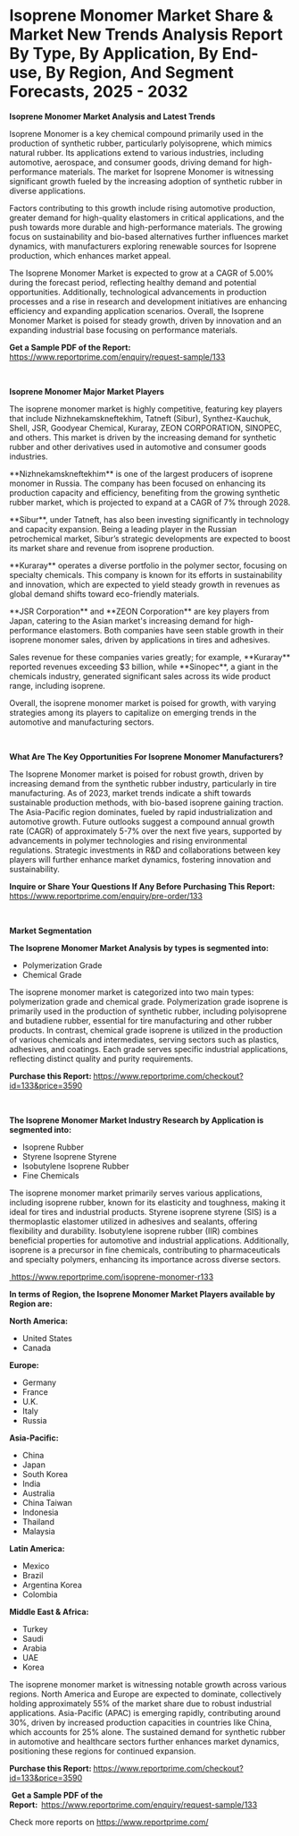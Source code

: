 <p><h1>Isoprene Monomer Market Share & Market New Trends Analysis Report By Type, By Application, By End-use, By Region, And Segment Forecasts, 2025 - 2032</h1></p><p><strong>Isoprene Monomer Market Analysis and Latest Trends</strong></p>
<p><p>Isoprene Monomer is a key chemical compound primarily used in the production of synthetic rubber, particularly polyisoprene, which mimics natural rubber. Its applications extend to various industries, including automotive, aerospace, and consumer goods, driving demand for high-performance materials. The market for Isoprene Monomer is witnessing significant growth fueled by the increasing adoption of synthetic rubber in diverse applications. </p><p>Factors contributing to this growth include rising automotive production, greater demand for high-quality elastomers in critical applications, and the push towards more durable and high-performance materials. The growing focus on sustainability and bio-based alternatives further influences market dynamics, with manufacturers exploring renewable sources for Isoprene production, which enhances market appeal. </p><p>The Isoprene Monomer Market is expected to grow at a CAGR of 5.00% during the forecast period, reflecting healthy demand and potential opportunities. Additionally, technological advancements in production processes and a rise in research and development initiatives are enhancing efficiency and expanding application scenarios. Overall, the Isoprene Monomer Market is poised for steady growth, driven by innovation and an expanding industrial base focusing on performance materials.</p></p>
<p><strong>Get a Sample PDF of the Report:&nbsp;</strong> <a href="https://www.reportprime.com/enquiry/request-sample/133?utm_campaign=2276&utm_medium=2&utm_source=Github&utm_content=ia&utm_term=18032025&utm_id=isoprene-monomer">https://www.reportprime.com/enquiry/request-sample/133</a></p>
<p>&nbsp;</p>
<p><strong>Isoprene Monomer Major Market Players</strong></p>
<p><p>The isoprene monomer market is highly competitive, featuring key players that include Nizhnekamskneftekhim, Tatneft (Sibur), Synthez-Kauchuk, Shell, JSR, Goodyear Chemical, Kuraray, ZEON CORPORATION, SINOPEC, and others. This market is driven by the increasing demand for synthetic rubber and other derivatives used in automotive and consumer goods industries.</p><p>**Nizhnekamskneftekhim** is one of the largest producers of isoprene monomer in Russia. The company has been focused on enhancing its production capacity and efficiency, benefiting from the growing synthetic rubber market, which is projected to expand at a CAGR of 7% through 2028.</p><p>**Sibur**, under Tatneft, has also been investing significantly in technology and capacity expansion. Being a leading player in the Russian petrochemical market, Sibur’s strategic developments are expected to boost its market share and revenue from isoprene production.</p><p>**Kuraray** operates a diverse portfolio in the polymer sector, focusing on specialty chemicals. This company is known for its efforts in sustainability and innovation, which are expected to yield steady growth in revenues as global demand shifts toward eco-friendly materials.</p><p>**JSR Corporation** and **ZEON Corporation** are key players from Japan, catering to the Asian market's increasing demand for high-performance elastomers. Both companies have seen stable growth in their isoprene monomer sales, driven by applications in tires and adhesives.</p><p>Sales revenue for these companies varies greatly; for example, **Kuraray** reported revenues exceeding $3 billion, while **Sinopec**, a giant in the chemicals industry, generated significant sales across its wide product range, including isoprene.</p><p>Overall, the isoprene monomer market is poised for growth, with varying strategies among its players to capitalize on emerging trends in the automotive and manufacturing sectors.</p></p>
<p>&nbsp;</p>
<p><strong>What Are The Key Opportunities For Isoprene Monomer Manufacturers?</strong></p>
<p><p>The Isoprene Monomer market is poised for robust growth, driven by increasing demand from the synthetic rubber industry, particularly in tire manufacturing. As of 2023, market trends indicate a shift towards sustainable production methods, with bio-based isoprene gaining traction. The Asia-Pacific region dominates, fueled by rapid industrialization and automotive growth. Future outlooks suggest a compound annual growth rate (CAGR) of approximately 5-7% over the next five years, supported by advancements in polymer technologies and rising environmental regulations. Strategic investments in R&D and collaborations between key players will further enhance market dynamics, fostering innovation and sustainability.</p></p>
<p><strong>Inquire or Share Your Questions If Any Before Purchasing This Report:</strong> <a href="https://www.reportprime.com/enquiry/pre-order/133?utm_campaign=2276&utm_medium=2&utm_source=Github&utm_content=ia&utm_term=18032025&utm_id=isoprene-monomer">https://www.reportprime.com/enquiry/pre-order/133</a></p>
<p>&nbsp;</p>
<p><strong>Market Segmentation</strong></p>
<p><strong>The Isoprene Monomer Market Analysis by types is segmented into:</strong></p>
<p><ul><li>Polymerization Grade</li><li>Chemical Grade</li></ul></p>
<p><p>The isoprene monomer market is categorized into two main types: polymerization grade and chemical grade. Polymerization grade isoprene is primarily used in the production of synthetic rubber, including polyisoprene and butadiene rubber, essential for tire manufacturing and other rubber products. In contrast, chemical grade isoprene is utilized in the production of various chemicals and intermediates, serving sectors such as plastics, adhesives, and coatings. Each grade serves specific industrial applications, reflecting distinct quality and purity requirements.</p></p>
<p><strong>Purchase this Report:&nbsp;</strong><a href="https://www.reportprime.com/checkout?id=133&price=3590&utm_campaign=2276&utm_medium=2&utm_source=Github&utm_content=ia&utm_term=18032025&utm_id=isoprene-monomer">https://www.reportprime.com/checkout?id=133&price=3590</a></p>
<p>&nbsp;</p>
<p><strong>The Isoprene Monomer Market Industry Research by Application is segmented into:</strong></p>
<p><ul><li>Isoprene Rubber</li><li>Styrene Isoprene Styrene</li><li>Isobutylene Isoprene Rubber</li><li>Fine Chemicals</li></ul></p>
<p><p>The isoprene monomer market primarily serves various applications, including isoprene rubber, known for its elasticity and toughness, making it ideal for tires and industrial products. Styrene isoprene styrene (SIS) is a thermoplastic elastomer utilized in adhesives and sealants, offering flexibility and durability. Isobutylene isoprene rubber (IIR) combines beneficial properties for automotive and industrial applications. Additionally, isoprene is a precursor in fine chemicals, contributing to pharmaceuticals and specialty polymers, enhancing its importance across diverse sectors.</p></p>
<p><a href="https://www.reportprime.com/isoprene-monomer-r133?utm_campaign=2276&utm_medium=2&utm_source=Github&utm_content=ia&utm_term=18032025&utm_id=isoprene-monomer">&nbsp;https://www.reportprime.com/isoprene-monomer-r133</a></p>
<p><strong>In terms of Region, the Isoprene Monomer Market Players available by Region are:</strong></p>
<p>
    <p> <strong> North America: </strong>
        <ul>
            <li>United States</li>
            <li>Canada</li>
        </ul>
        </p> 
    <p> <strong> Europe: </strong>
        <ul>
            <li>Germany</li>
            <li>France</li>
            <li>U.K.</li>
            <li>Italy</li>
            <li>Russia</li>
        </ul>
        </p> 
    <p> <strong> Asia-Pacific: </strong>
        <ul>
            <li>China</li>
            <li>Japan</li>
            <li>South Korea</li>
            <li>India</li>
            <li>Australia</li>
            <li>China Taiwan</li>
            <li>Indonesia</li>
            <li>Thailand</li>
            <li>Malaysia</li>
        </ul>
        </p> 
    <p> <strong> Latin America: </strong>
        <ul>
            <li>Mexico</li>
            <li>Brazil</li>
            <li>Argentina Korea</li>
            <li>Colombia</li>
        </ul>
        </p> 
    <p> <strong> Middle East & Africa: </strong>
        <ul>
            <li>Turkey</li>
            <li>Saudi</li>
            <li>Arabia</li>
            <li>UAE</li>
            <li>Korea</li>
        </ul>
    </p>
    </p>
<p><p>The isoprene monomer market is witnessing notable growth across various regions. North America and Europe are expected to dominate, collectively holding approximately 55% of the market share due to robust industrial applications. Asia-Pacific (APAC) is emerging rapidly, contributing around 30%, driven by increased production capacities in countries like China, which accounts for 25% alone. The sustained demand for synthetic rubber in automotive and healthcare sectors further enhances market dynamics, positioning these regions for continued expansion.</p></p>
<p><strong>Purchase this Report: </strong><a href="https://www.reportprime.com/checkout?id=133&price=3590&utm_campaign=2276&utm_medium=2&utm_source=Github&utm_content=ia&utm_term=18032025&utm_id=isoprene-monomer">https://www.reportprime.com/checkout?id=133&price=3590</a></p>
<p>&nbsp;<strong>Get a Sample PDF of the Report:&nbsp;&nbsp;</strong><a href="https://www.reportprime.com/enquiry/request-sample/133?utm_campaign=2276&utm_medium=2&utm_source=Github&utm_content=ia&utm_term=18032025&utm_id=isoprene-monomer">https://www.reportprime.com/enquiry/request-sample/133</a></p>
<p><strong></strong></p>
<p>Check more reports on <a href="https://www.reportprime.com/?utm_campaign=2276&utm_medium=2&utm_source=Github&utm_content=ia&utm_term=18032025&utm_id=isoprene-monomer">https://www.reportprime.com/</a></p>